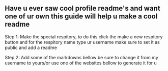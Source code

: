 ## Have u ever saw cool profile readme's and want one of ur own this guide will help u make a cool readme

Step 1: Make the special respitory, to do this click the make a new respitory button and for the respitory name type ur username
make sure to set it as public and add a readme

Step 2: Add some of the markdowns bellow be sure to change it from my username to yours/or use one of the websites bellow to generate it for u
